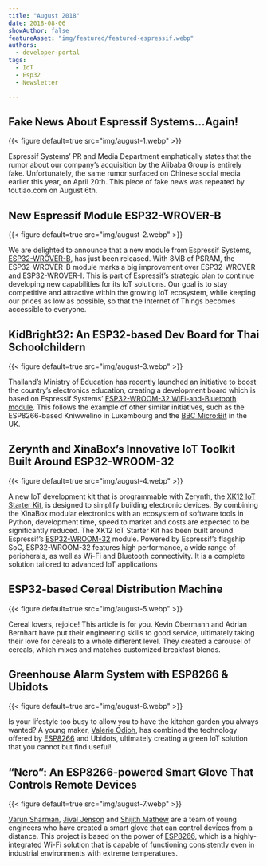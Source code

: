 ```yaml
---
title: "August 2018"
date: 2018-08-06
showAuthor: false
featureAsset: "img/featured/featured-espressif.webp"
authors:
  - developer-portal
tags:
  - IoT
  - Esp32
  - Newsletter

---
```

## Fake News About Espressif Systems…Again!

{{< figure
    default=true
    src="img/august-1.webp"
    >}}

Espressif Systems’ PR and Media Department emphatically states that the rumor about our company’s acquisition by the Alibaba Group is entirely fake. Unfortunately, the same rumor surfaced on Chinese social media earlier this year, on April 20th. This piece of fake news was repeated by toutiao.com on August 6th.

## New Espressif Module ESP32-WROVER-B

{{< figure
    default=true
    src="img/august-2.webp"
    >}}

We are delighted to announce that a new module from Espressif Systems, [ESP32-WROVER-B](https://www.espressif.com/sites/default/files/documentation/esp32-wrover-b_datasheet_en.pdf), has just been released. With 8MB of PSRAM, the ESP32-WROVER-B module marks a big improvement over ESP32-WROVER and ESP32-WROVER-I. This is part of Espressif’s strategic plan to continue developing new capabilities for its IoT solutions. Our goal is to stay competitive and attractive within the growing IoT ecosystem, while keeping our prices as low as possible, so that the Internet of Things becomes accessible to everyone.

## KidBright32: An ESP32-based Dev Board for Thai Schoolchildern

{{< figure
    default=true
    src="img/august-3.webp"
    >}}

Thailand’s Ministry of Education has recently launched an initiative to boost the country’s electronics education, creating a development board which is based on Espressif Systems’ [ESP32-WROOM-32 WiFi-and-Bluetooth module](https://www.espressif.com/en/products/hardware/esp-wroom-32/overview). This follows the example of other similar initiatives, such as the ESP8266-based Kniwwelino in Luxembourg and the [BBC Micro:Bit](https://www.cnx-software.com/2015/07/07/bbc-micro-bit-educational-board-features-an-arm-cortex-m0-mcu/) in the UK.

## Zerynth and XinaBox’s Innovative IoT Toolkit Built Around ESP32-WROOM-32

{{< figure
    default=true
    src="img/august-4.webp"
    >}}

A new IoT development kit that is programmable with Zerynth, the [XK12 IoT Starter Kit](https://www.zerynth.com/blog/zerynth-and-xinabox-partnership-brings-an-innovative-iot-toolkit/), is designed to simplify building electronic devices. By combining the XinaBox modular electronics with an ecosystem of software tools in Python, development time, speed to market and costs are expected to be significantly reduced. The XK12 IoT Starter Kit has been built around Espressif’s [ESP32-WROOM-32](https://www.espressif.com/en/products/hardware/esp-wroom-32/overview) module. Powered by Espressif’s flagship SoC, ESP32-WROOM-32 features high performance, a wide range of peripherals, as well as Wi-Fi and Bluetooth connectivity. It is a complete solution tailored to advanced IoT applications

## ESP32-based Cereal Distribution Machine

{{< figure
    default=true
    src="img/august-5.webp"
    >}}

Cereal lovers, rejoice! This article is for you. Kevin Obermann and Adrian Bernhart have put their engineering skills to good service, ultimately taking their love for cereals to a whole different level. They created a carousel of cereals, which mixes and matches customized breakfast blends.

## Greenhouse Alarm System with ESP8266 & Ubidots

{{< figure
    default=true
    src="img/august-6.webp"
    >}}

Is your lifestyle too busy to allow you to have the kitchen garden you always wanted? A young maker, [Valerie Odioh](https://www.hackster.io/valerie-odioh), has combined the technology offered by [ESP8266](https://www.espressif.com/en/products/hardware/esp8266ex/overview) and Ubidots, ultimately creating a green IoT solution that you cannot but find useful!

## “Nero”: An ESP8266-powered Smart Glove That Controls Remote Devices

{{< figure
    default=true
    src="img/august-7.webp"
    >}}

[Varun Sharman](https://www.hackster.io/varunsharman), [Jival Jenson](https://www.hackster.io/jival-jenson) and [Shijith Mathew](https://www.hackster.io/shijith-mathew) are a team of young engineers who have created a smart glove that can control devices from a distance. This project is based on the power of [ESP8266](https://www.espressif.com/en/products/hardware/esp8266ex/overview), which is a highly-integrated Wi-Fi solution that is capable of functioning consistently even in industrial environments with extreme temperatures.
